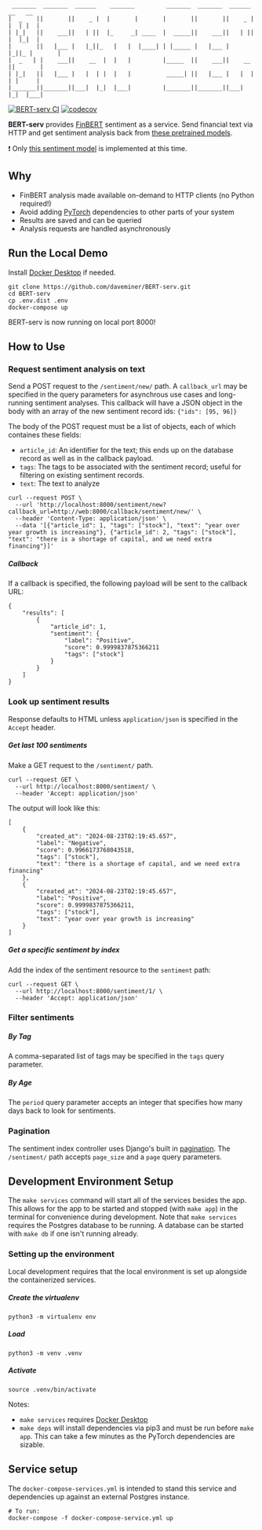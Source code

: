      _______  _______  ______    _______         _______  _______  ______    __   __
    |  _    ||       ||    _ |  |       |       |       ||       ||    _ |  |  | |  |
    | |_|   ||    ___||   | ||  |_     _| ____  |  _____||    ___||   | ||  |  |_|  |
    |       ||   |___ |   |_||_   |   |  |____| | |_____ |   |___ |   |_||_ |       |
    |  _   | |    ___||    __  |  |   |         |_____  ||    ___||    __  ||       |
    | |_|   ||   |___ |   |  | |  |   |          _____| ||   |___ |   |  | | |     |
    |_______||_______||___|  |_|  |___|         |_______||_______||___|  |_|  |___|

[![BERT-serv CI](https://github.com/daveminer/BERT-serv/actions/workflows/ci.yml/badge.svg)](https://github.com/daveminer/BERT-serv/actions/workflows/ci.yml)
[![codecov](https://codecov.io/gh/daveminer/BERT-serv/branch/main/graph/badge.svg?token=jMMlzwBmhi)](https://codecov.io/gh/daveminer/BERT-serv)

**BERT-serv** provides [FinBERT](https://github.com/ProsusAI/finBERT) sentiment as a service. Send financial text via HTTP and get sentiment analysis back from [these pretrained models](https://github.com/yya518/FinBERT).

:exclamation: Only [this sentiment model](https://huggingface.co/yiyanghkust/finbert-tone) is implemented at this time.

## Why

- FinBERT analysis made available on-demand to HTTP clients (no Python required!)
- Avoid adding [PyTorch](https://pytorch.org/) dependencies to other parts of your system
- Results are saved and can be queried
- Analysis requests are handled asynchronously

## Run the Local Demo

Install [Docker Desktop](https://www.docker.com/products/docker-desktop/) if needed.

```
git clone https://github.com/daveminer/BERT-serv.git
cd BERT-serv
cp .env.dist .env
docker-compose up
```

BERT-serv is now running on local port 8000!

## How to Use

### Request sentiment analysis on text

Send a POST request to the `/sentiment/new/` path. A `callback_url` may be specified in
the query parameters for asynchrous use cases and long-running sentiment analyses. This callback
will have a JSON object in the body with an array of the new sentiment record ids: `{"ids": [95, 96]}`

The body of the POST request must be a list of objects, each of which containes these fields:

- `article_id`: An identifier for the text; this ends up on the database record as well as in the callback payload.
- `tags`: The tags to be associated with the sentiment record;
  useful for filtering on existing sentiment records.
- `text`: The text to analyze

```
curl --request POST \
  --url 'http://localhost:8000/sentiment/new?callback_url=http://web:8000/callback/sentiment/new/' \
  --header 'Content-Type: application/json' \
  --data '[{"article_id": 1, "tags": ["stock"], "text": "year over year growth is increasing"}, {"article_id": 2, "tags": ["stock"], "text": "there is a shortage of capital, and we need extra financing"}]'
```

##### Callback

If a callback is specified, the following payload will be sent to the callback URL:

```
{
	"results": [
		{
			"article_id": 1,
			"sentiment": {
				"label": "Positive",
				"score": 0.9999837875366211
				"tags": ["stock"]
			}
		}
	]
}
```

### Look up sentiment results

Response defaults to HTML unless `application/json` is specified in the `Accept` header.

##### Get last 100 sentiments

Make a GET request to the `/sentiment/` path.

```
curl --request GET \
  --url http://localhost:8000/sentiment/ \
  --header 'Accept: application/json'
```

The output will look like this:

```
[
	{
		"created_at": "2024-08-23T02:19:45.657",
		"label": "Negative",
		"score": 0.9966173768043518,
		"tags": ["stock"],
		"text": "there is a shortage of capital, and we need extra financing"
	},
	{
		"created_at": "2024-08-23T02:19:45.657",
		"label": "Positive",
		"score": 0.9999837875366211,
		"tags": ["stock"],
		"text": "year over year growth is increasing"
	}
]
```

##### Get a specific sentiment by index

Add the index of the sentiment resource to the `sentiment` path:

```
curl --request GET \
  --url http://localhost:8000/sentiment/1/ \
  --header 'Accept: application/json'
```

### Filter sentiments

##### By Tag

A comma-separated list of tags may be specified in the `tags` query parameter.

##### By Age

The `period` query parameter accepts an integer that specifies how many days back to look for sentiments.

### Pagination

The sentiment index controller uses Django's built in [pagination](https://docs.djangoproject.com/en/5.0/topics/pagination/).
The `/sentiment/` path accepts `page_size` and a `page` query parameters.

## Development Environment Setup

The `make services` command will start all of the services besides the app. This allows for the app to be started and stopped (with `make app`) in the terminal for convenience during development. Note that `make services` requires the Postgres database to be running. A database
can be started with `make db` if one isn't running already.

### Setting up the environment

Local development requires that the local environment is set up alongside the
containerized services.

##### Create the virtualenv

```
python3 -m virtualenv env
```

##### Load

```
python3 -m venv .venv
```

##### Activate

```
source .venv/bin/activate
```

Notes:

- `make services` requires [Docker Desktop](https://www.docker.com/products/docker-desktop/)
- `make deps` will install dependencies via pip3 and must be run before `make app`. This can take a few minutes as the PyTorch dependencies are sizable.

## Service setup

The `docker-compose-services.yml` is intended to stand this service and dependencies up against an external Postgres instance.

```
# To run:
docker-compose -f docker-compose-service.yml up
```
